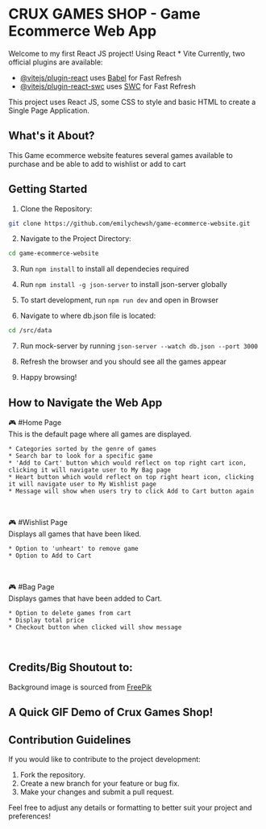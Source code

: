 # CRUX GAMES SHOP - Game Ecommerce Web App

Welcome to my first React JS project! Using React \* Vite
Currently, two official plugins are available:

- [@vitejs/plugin-react](https://github.com/vitejs/vite-plugin-react/blob/main/packages/plugin-react/README.md) uses [Babel](https://babeljs.io/) for Fast Refresh
- [@vitejs/plugin-react-swc](https://github.com/vitejs/vite-plugin-react-swc) uses [SWC](https://swc.rs/) for Fast Refresh

This project uses React JS, some CSS to style and basic HTML to create a Single Page Application.

## What's it About?

This Game ecommerce website features several games available to purchase and be able to add to wishlist or add to cart

## Getting Started

1. Clone the Repository:

```bash
git clone https://github.com/emilychewsh/game-ecommerce-website.git
```

2. Navigate to the Project Directory:

```bash
cd game-ecommerce-website
```

3. Run `npm install` to install all dependecies required

4. Run `npm install -g json-server` to install json-server globally

5. To start development, run `npm run dev` and open in Browser
6. Navigate to where db.json file is located:

```bash
cd /src/data
```

7. Run mock-server by running `json-server --watch db.json --port 3000`

8. Refresh the browser and you should see all the games appear

9. Happy browsing!

## How to Navigate the Web App

🎮 #Home Page <br>
This is the default page where all games are displayed.

    * Categories sorted by the genre of games
    * Search bar to look for a specific game
    * 'Add to Cart' button which would reflect on top right cart icon, clicking it will navigate user to My Bag page
    * Heart button which would reflect on top right heart icon, clicking it will navigate user to My Wishlist page
    * Message will show when users try to click Add to Cart button again

<br>

🎮 #Wishlist Page <br>
Displays all games that have been liked.

    * Option to 'unheart' to remove game
    * Option to Add to Cart

<br>

🎮 #Bag Page <br>
Displays games that have been added to Cart.

    * Option to delete games from cart
    * Display total price
    * Checkout button when clicked will show message

<br>

## Credits/Big Shoutout to:

Background image is sourced from [FreePik](https://www.freepik.com/free-vector/gradient-white-monochrome-background_15441897.htm)

## A Quick GIF Demo of Crux Games Shop!

## Contribution Guidelines

If you would like to contribute to the project development:

1. Fork the repository.
2. Create a new branch for your feature or bug fix.
3. Make your changes and submit a pull request.

Feel free to adjust any details or formatting to better suit your project and preferences!
